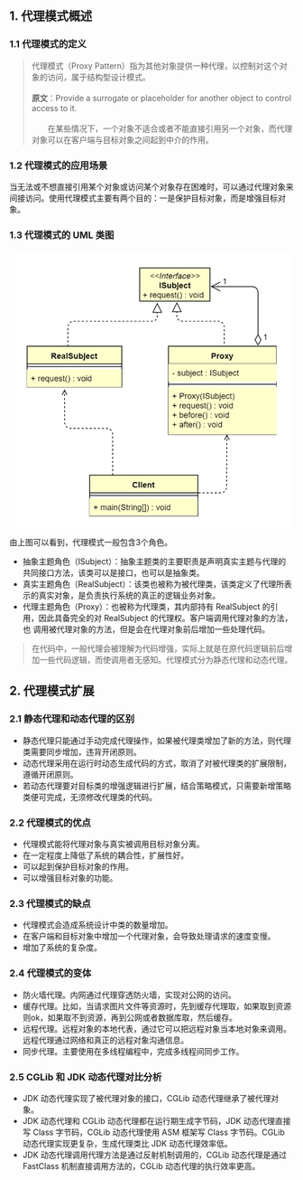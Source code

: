 ## 1. 代理模式概述
### 1.1 代理模式的定义
> 代理模式（Proxy Pattern）指为其他对象提供一种代理，以控制对这个对象的访问，属于结构型设计模式。<br><br>
> **原文**：Provide a surrogate or placeholder for another object to control access to it.<br><br>
> &ensp;&ensp;&ensp;&ensp;在某些情况下，一个对象不适合或者不能直接引用另一个对象，而代理对象可以在客户端与目标对象之间起到中介的作用。

### 1.2 代理模式的应用场景
当无法或不想直接引用某个对象或访问某个对象存在困难时，可以通过代理对象来间接访问。使用代理模式主要有两个目的：一是保护目标对象，而是增强目标对象。

### 1.3 代理模式的 UML 类图
![图片](代理模式01.png)
<br>
由上图可以看到，代理模式一般包含3个角色。
*   抽象主题角色（ISubject）：抽象主题类的主要职责是声明真实主题与代理的共同接口方法，该类可以是接口，也可以是抽象类。
*   真实主题角色（RealSubject）：该类也被称为被代理类，该类定义了代理所表示的真实对象，是负责执行系统的真正的逻辑业务对象。
*   代理主题角色（Proxy）：也被称为代理类，其内部持有 RealSubject 的引用，因此具备完全的对 RealSubject 的代理权。客户端调用代理对象的方法，也
    调用被代理对象的方法，但是会在代理对象前后增加一些处理代码。

> 在代码中，一般代理会被理解为代码增强，实际上就是在原代码逻辑前后增加一些代码逻辑，而使调用者无感知。代理模式分为静态代理和动态代理。

## 2. 代理模式扩展
### 2.1 静态代理和动态代理的区别
*   静态代理只能通过手动完成代理操作，如果被代理类增加了新的方法，则代理类需要同步增加，违背开闭原则。
*   动态代理采用在运行时动态生成代码的方式，取消了对被代理类的扩展限制，遵循开闭原则。
*   若动态代理要对目标类的增强逻辑进行扩展，结合策略模式，只需要新增策略类便可完成，无须修改代理类的代码。

### 2.2 代理模式的优点
*   代理模式能将代理对象与真实被调用目标对象分离。
*   在一定程度上降低了系统的耦合性，扩展性好。
*   可以起到保护目标对象的作用。
*   可以增强目标对象的功能。

### 2.3 代理模式的缺点
*   代理模式会造成系统设计中类的数量增加。
*   在客户端和目标对象中增加一个代理对象，会导致处理请求的速度变慢。
*   增加了系统的复杂度。

### 2.4 代理模式的变体
*   防火墙代理。内网通过代理穿透防火墙，实现对公网的访问。
*   缓存代理。比如，当请求图片文件等资源时，先到缓存代理取，如果取到资源则ok，如果取不到资源，再到公网或者数据库取，然后缓存。
*   远程代理。远程对象的本地代表，通过它可以把远程对象当本地对象来调用。远程代理通过网络和真正的远程对象沟通信息。
*   同步代理。主要使用在多线程编程中，完成多线程间同步工作。

### 2.5 CGLib 和 JDK 动态代理对比分析
*   JDK 动态代理实现了被代理对象的接口，CGLib 动态代理继承了被代理对象。
*   JDK 动态代理和 CGLib 动态代理都在运行期生成字节码，JDK 动态代理直接写 Class 字节码，CGLib 动态代理使用 ASM 框架写 Class 字节码。CGLib
    动态代理实现更复杂，生成代理类比 JDK 动态代理效率低。
*   JDK 动态代理调用代理方法是通过反射机制调用的，CGLib 动态代理是通过 FastClass 机制直接调用方法的，CGLib 动态代理的执行效率更高。